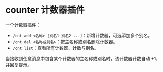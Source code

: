 # counter 计数器插件

一个计数器插件：

- `/cnt add <名称> [别名1 别名2 ...]`：新增计数器，可选添加多个别名。
- `/cnt del <名称或别名>`：按主名称或别名删除计数器。
- `/cnt list`：查看所有计数器、计数与别名。

当接收到任意消息中包含某个计数器的主名称或别名时，该计数器计数自动 +1，并回复提示。
